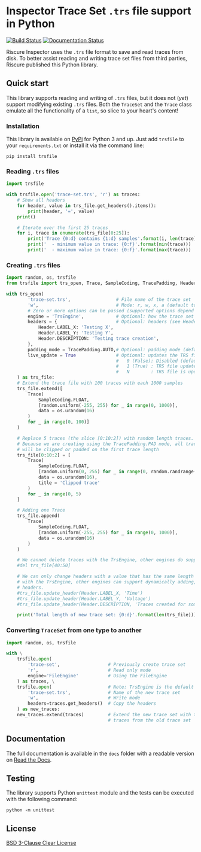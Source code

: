 # Inspector Trace Set `.trs` file support in Python
[![Build Status](https://travis-ci.com/Riscure/python-trsfile.svg?branch=master)](https://travis-ci.com/Riscure/python-trsfile)
[![Documentation Status](https://readthedocs.org/projects/trsfile/badge/)](https://trsfile.readthedocs.io/)

Riscure Inspector uses the `.trs` file format to save and read traces from disk. To better assist reading and writing trace set files from third parties, Riscure published this Python library.

## Quick start
This library supports reading and writing of `.trs` files, but it does not (*yet*) support modifying existing `.trs` files. Both the `TraceSet` and the `Trace` class emulate all the functionality of a `list`, so slice to your heart's content!

### Installation
This library is available on [PyPi](https://www.pypi.org/project/trsfile/) for Python 3 and up. Just add `trsfile` to your `requirements.txt` or install it via the command line:
```shell
pip install trsfile
```

### Reading `.trs` files
```python
import trsfile

with trsfile.open('trace-set.trs', 'r') as traces:
	# Show all headers
	for header, value in trs_file.get_headers().items():
		print(header, '=', value)
	print()

	# Iterate over the first 25 traces
	for i, trace in enumerate(trs_file[0:25]):
		print('Trace {0:d} contains {1:d} samples'.format(i, len(trace)))
		print('  - minimum value in trace: {0:f}'.format(min(trace)))
		print('  - maximum value in trace: {0:f}'.format(max(trace)))
```

### Creating `.trs` files
```python
import random, os, trsfile
from trsfile import trs_open, Trace, SampleCoding, TracePadding, Header

with trs_open(
		'trace-set.trs',                 # File name of the trace set
		'w',                             # Mode: r, w, x, a (default to x)
		# Zero or more options can be passed (supported options depend on the storage engine)
		engine = 'TrsEngine',            # Optional: how the trace set is stored (defaults to TrsEngine)
		headers = {                      # Optional: headers (see Header class)
			Header.LABEL_X: 'Testing X',
			Header.LABEL_Y: 'Testing Y',
			Header.DESCRIPTION: 'Testing trace creation',
		},
		padding_mode = TracePadding.AUTO,# Optional: padding mode (defaults to TracePadding.AUTO)
		live_update = True               # Optional: updates the TRS file for live preview (small performance hit)
		                                 #   0 (False): Disabled (default)
		                                 #   1 (True) : TRS file updated after every trace
		                                 #   N        : TRS file is updated after N traces
	) as trs_file:
	# Extend the trace file with 100 traces with each 1000 samples
	trs_file.extend([
		Trace(
			SampleCoding.FLOAT,
			[random.uniform(-255, 255) for _ in range(0, 1000)],
			data = os.urandom(16)
		)
		for _ in range(0, 100)]
	)

	# Replace 5 traces (the slice [0:10:2]) with random length traces.
	# Because we are creating using the TracePadding.PAD mode, all traces
	# will be clipped or padded on the first trace length
	trs_file[0:10:2] = [
		Trace(
			SampleCoding.FLOAT,
			[random.uniform(0, 255) for _ in range(0, random.randrange(1000))],
			data = os.urandom(16),
			title = 'Clipped trace'
		)
		for _ in range(0, 5)
	]

	# Adding one Trace
	trs_file.append(
		Trace(
			SampleCoding.FLOAT,
			[random.uniform(-255, 255) for _ in range(0, 1000)],
			data = os.urandom(16)
		)
	)

	# We cannot delete traces with the TrsEngine, other engines do support this feature
	#del trs_file[40:50]

	# We can only change headers with a value that has the same length as the previous value
	# with the TrsEngine, other engines can support dynamically adding, deleting or changing
	# headers.
	#trs_file.update_header(Header.LABEL_X, 'Time')
	#trs_file.update_header(Header.LABEL_Y, 'Voltage')
	#trs_file.update_header(Header.DESCRIPTION, 'Traces created for some purpose!')

	print('Total length of new trace set: {0:d}'.format(len(trs_file)))
```

### Converting `TraceSet` from one type to another
```python
import random, os, trsfile

with \
	trsfile.open(
		'trace-set',                  # Previously create trace set
		'r',                          # Read only mode
		engine='FileEngine'           # Using the FileEngine
	) as traces, \
	trsfile.open(                     # Note: TrsEngine is the default
		'trace-set.trs',              # Name of the new trace set
		'w',                          # Write mode
		headers=traces.get_headers()  # Copy the headers
	) as new_traces:
	new_traces.extend(traces)         # Extend the new trace set with the
	                                  # traces from the old trace set
```

## Documentation
The full documentation is available in the `docs` folder with a readable version on [Read the Docs](https://trsfile.readthedocs.io/).

## Testing
The library supports Python `unittest` module and the tests can be executed with the following command:
```
python -m unittest
```

## License
[BSD 3-Clause Clear License](https://choosealicense.com/licenses/bsd-3-clause-clear/)
